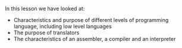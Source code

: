 In this lesson we have looked at:

- Characteristics and purpose of different levels of programming language, including low level languages
- The purpose of translators
- The characteristics of an assembler, a compiler and an interpreter
